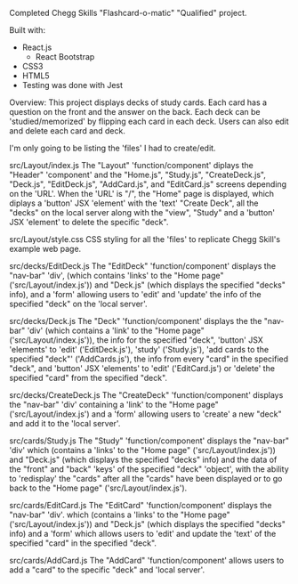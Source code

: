 Completed Chegg Skills "Flashcard-o-matic" "Qualified" project.

Built with:
  * React.js
      * React Bootstrap
  * CSS3
  * HTML5
  * Testing was done with Jest

Overview:
This project displays decks of study cards. Each card has a question on the front and the answer on the back. Each deck can be 'studied/memorized' by flipping each card in each deck. Users can also edit and delete each card and deck.

I'm only going to be listing the 'files' I had to create/edit.

src/Layout/index.js
The "Layout" 'function/component' diplays the "Header" 'component' and the 
"Home.js", "Study.js", "CreateDeck.js", "Deck.js", "EditDeck.js", "AddCard.js", 
and "EditCard.js" screens depending on the 'URL'. When the 'URL' is "/", the 
"Home" page is displayed, which diplays a 'button' JSX 'element' with the 'text' 
"Create Deck", all the "decks" on the local server along with the "view", "Study" 
and a 'button' JSX 'element' to delete the specific "deck".

src/Layout/style.css
CSS styling for all the 'files' to replicate Chegg Skill's example web page.

src/decks/EditDeck.js
The "EditDeck" 'function/component' displays the "nav-bar" 'div', (which 
contains 'links' to the "Home page" ('src/Layout/index.js')) and "Deck.js" (which 
displays the specified "decks" info), and a 'form' allowing users to 'edit' and 
'update' the info of the specified "deck" on the 'local server'.

src/decks/Deck.js
The "Deck" 'function/component' displays the the "nav-bar" 'div' (which 
contains a 'link' to the "Home page" ('src/Layout/index.js')), the info for 
the specified "deck", 'button' JSX 'elements' to 'edit' ('EditDeck.js'), 
'study' ('Study.js'), 'add cards to the specified "deck"' ('AddCards.js'), the
info from every "card" in the specified "deck", and 'button' JSX 'elements' 
to 'edit' ('EditCard.js') or 'delete' the specified "card" from the specified "deck".

src/decks/CreateDeck.js
The "CreateDeck" 'function/component' displays the "nav-bar" 'div' containing 
a 'link' to the "Home page" ('src/Layout/index.js') and a 'form' allowing users 
to 'create' a new "deck" and add it to the 'local server'.

src/cards/Study.js
The "Study" 'function/component' displays the "nav-bar" 'div' which (contains
 a 'links' to the "Home page" ('src/Layout/index.js')) and "Deck.js" (which 
displays the specified "decks" info) and the data of the "front" and "back" 
'keys' of the specified "deck" 'object', with the ability to 'redisplay' the 
"cards" after all the "cards" have been displayed or to go back to the "Home 
page" ('src/Layout/index.js').

src/cards/EditCard.js
The "EditCard" 'function/component' displays the "nav-bar" 'div'. which 
(contains a 'links' to the "Home page" ('src/Layout/index.js')) and "Deck.js" 
(which displays the specified "decks" info) and a 'form' which allows users to 
'edit' and update the 'text' of the specified "card" in the specified "deck".

src/cards/AddCard.js
The "AddCard" 'function/component' allows users to add a "card" to the 
specific "deck" and 'local server'.